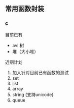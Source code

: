 ## 常用函数封装

### c

目前已有

- avl 树
- 堆（大小堆）

近期计划

1. 加入针对目前已有函数的测试
2. set
3. list
4. array
5. string (支持unicode)
6. queue

<br/>

